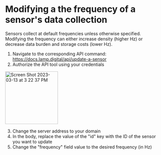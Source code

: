 # Modifying a the frequency of a sensor's data collection

Sensors collect at default frequencies unless otherwise specified. Modifying the frequency can either increase density (higher Hz) or decrease data burden and storage costs (lower Hz).

1. Navigate to the corresponding API command: https://docs.lamp.digital/api/update-a-sensor
2. Authorize the API tool using your credentials

<img width="169" alt="Screen Shot 2023-03-13 at 3 22 37 PM" src="https://user-images.githubusercontent.com/103652751/224810482-3d5ff25c-cce6-4274-a18c-60452570a208.png">

3. Change the server address to your domain
4. In the body, replace the value of the "id" key with the ID of the sensor you want to update
5. Change the "frequency" field value to the desired frequency (in Hz)
